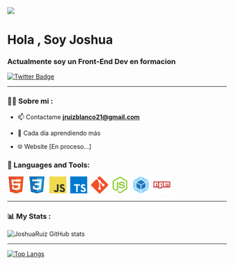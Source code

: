 <div id="header" aling="center">
    <img src="https://media.giphy.com/media/k0ijJhqrUP4T2EvmJ1/giphy.gif" width="200">
    <h1 aling="center">Hola , Soy Joshua</h1>
    <h3 aling="center">Actualmente soy un Front-End Dev en formacion</h3>
</div>

<div id="'badges" aling="'center">
    <a href="https://twitter.com/JoshuaFrontEnd">
        <img src="https://img.shields.io/twitter/url?color=green&label=JoshuaRuizB&logo=twitter&style=for-the-badge&url=https%3A%2F%2Ftwitter.com%2FJoshuaFrontEnd" alt="Twitter Badge">
    </a>
</div>

---

### 👨‍💻 Sobre mi :

- 📫 Contactame **jruizblanco21@gmail.com**

- 🌱 Cada día aprendiendo más

- 🌐 Website [En proceso...]

<div align="left">
    <h3>🔨 Languages and Tools:</h3>
    <div>
        <img src="https://github.com/devicons/devicon/blob/master/icons/html5/html5-original.svg" title="HTML5" alt="HTML" width="40" height="40"/>&nbsp;
        <img src="https://github.com/devicons/devicon/blob/master/icons/css3/css3-original.svg" title="CSS" alt="CSS" width="40" height="40"/>&nbsp;
        <img src="https://github.com/devicons/devicon/blob/master/icons/javascript/javascript-original.svg" title="JavaScript" alt="JavaScript" width="40" height="40"/>&nbsp;
        <img src="https://github.com/devicons/devicon/blob/master/icons/typescript/typescript-original.svg" title="TypeScript" alt="TypeScript" width="40" height="40"/>&nbsp;
        <img src="https://github.com/devicons/devicon/blob/master/icons/git/git-original.svg" title="Git" alt="Git" width="40" height="40"/>&nbsp;
        <img src="https://github.com/devicons/devicon/blob/master/icons/nodejs/nodejs-original.svg" title="Node" alt="Node" width="40" height="40"/>&nbsp;
        <img src="https://github.com/devicons/devicon/blob/master/icons/webpack/webpack-original.svg" title="Webpack" alt="Webpack" width="40" height="40"/>&nbsp;
        <img src="https://github.com/devicons/devicon/blob/master/icons/npm/npm-original-wordmark.svg" title="Npm" alt="Npm" width="40" height="40"/>&nbsp;
    </div>
</div>

---

### 📊 My Stats :
![JoshuaRuiz GitHub stats](https://github-readme-stats.vercel.app/api?username=JoshRuizB&show_icons=true&theme=radical)

---

[![Top Langs](https://github-readme-stats.vercel.app/api/top-langs/?username=JoshRuizB&layout=compact)](https://github.com/anuraghazra/github-readme-stats)
